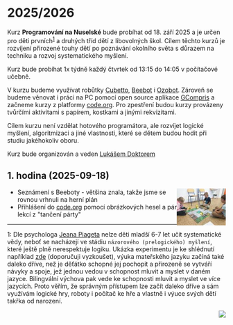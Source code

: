 # 2025/2026

Kurz **Programování na Nuselské** bude probíhat od 18. září 2025
a je určen pro děti prvních<sup>[1](#footnote1)</sup> a druhých
tříd dětí z libovolných škol. Cílem těchto kurzů je rozvíjení
přirozené touhy dětí po poznávání okolního světa s důrazem na
techniku a rozvoj systematického myšlení.

Kurz bude probíhat 1x týdně každý čtvrtek od 13:15 do 14:05 v počítačové
učebně.

V kurzu budeme využívat robůtky [Cubetto](https://www.primotoys.com),
[Beebot](https://www.bee-bot.us/) i [Ozobot](https://ozobot.com/).
Zároveň se budeme věnovat i práci na PC pomocí open source aplikace
[GCompris](https://gcompris.net) a začneme kurzy z platformy
[code.org](https://[www.code.org](https://www.code.org)). Pro zpestření budou kurzy provázeny
tvůrčími aktivitami s papírem, kostkami a jinými rekvizitami.

Cílem kurzu není vzdělat hotového programátora, ale rozvíjet logické
myšlení, algoritmizaci a jiné vlastnosti, které se dětem budou hodit
při studiu jakéhokoliv oboru.

Kurz bude organizován a veden [Lukášem Doktorem](../lectors/ldoktor)

## 1. hodina (2025-09-18)

<a href="zacatecnici-1-01-beebot.jpg">
    <img align="right" src="zacatecnici-1-01-beebot-small.jpg" style="height:85px">
</a>

* Seznámení s Beeboty - většina znala, takže jsme se rovnou vrhnuli na herní plán
* Přihlášení do [code.org](https://www.code.org) pomocí obrázkových hesel a pár lekcí z "tančení párty"

* * * * * * * * *

<a name="footnote1">1</a>: Dle psychologa [Jeana Piageta](https://cs.wikipedia.org/wiki/Jean\_Piaget)
nelze děti mladší 6-7 let učit systematické vědy, neboť se nacházejí
ve stádiu `názorového (prelogického) myšlení`, které ještě plně
nerespektuje logiku. Ukázka experimentu je ke shlédnutí například
[zde](https://www.youtube.com/watch?v=tQLpysTbFso) (doporučuji vyzkoušet),
výuka mateřského jazyku začíná také daleko dříve, než je děťátko schopné
jej pochopit a přirozeně se vytváří návyky a spoje, jež jednou vedou v
schopnost mluvit a myslet v daném jazyce. Bilingvální výchova pak vede
ke schopnosti mluvit a myslet ve více jazycích. Proto věřím, že správným
přístupem lze začít daleko dříve a sám využívám logické hry, roboty i
počítač ke hře a vlastně i výuce svých dětí takřka od narození.

<img align="right" src="../media/robots_bottom.jpg">
